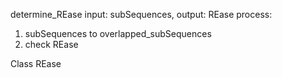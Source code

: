 determine_REase
input:  subSequences, 
output: REase
process:
1. subSequences to overlapped_subSequences
2. check REase

Class REase
<!--stackedit_data:
eyJoaXN0b3J5IjpbNTA5NDcxMzQ3XX0=
-->
